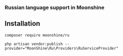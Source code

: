 ### Russian language support in Moonshine

## Installation

```shell
composer require moonshine/ru
```

```shell
php artisan vendor:publish --provider="MoonShine\Ru\Providers\RuServiceProvider"
```
